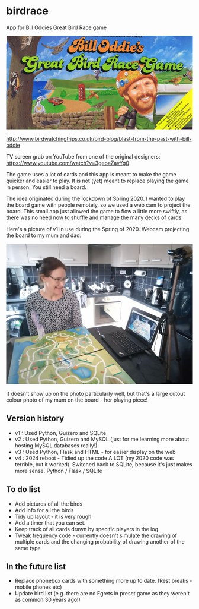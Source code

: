 # birdrace
App for Bill Oddies Great Bird Race game

![Picture of the box](./static/box.jpg)

http://www.birdwatchingtrips.co.uk/bird-blog/blast-from-the-past-with-bill-oddie

TV screen grab on YouTube from one of the original designers: https://www.youtube.com/watch?v=3geoaZavYg0

The game uses a lot of cards and this app is meant to make the game quicker and easier to play.
It is not (yet) meant to replace playing the game in person. You still need a board.

The idea originated during the lockdown of Spring 2020. I wanted to play the board game with people remotely, so we used a web cam to project the board. This small app just allowed the game to flow a little more swiftly, as there was no need now to shuffle and manage the many decks of cards.

Here's a picture of v1 in use during the Spring of 2020. Webcam projecting the board to my mum and dad:

![Playing the game online](./static/playing_the_game.JPG)

It doesn't show up on the photo particularly well, but that's a large cutout colour photo of my mum on the board - her playing piece!

## Version history

* v1 : Used Python, Guizero and SQLite
* v2 : Used Python, Guizero and MySQL (just for me learning more about hosting MySQL databases really!)
* v3 : Used Python, Flask and HTML - for easier display on the web
* v4 : 2024 reboot - Tidied up the code A LOT (my 2020 code was terrible, but it worked). Switched back to SQLite, because it's just makes more sense. Python / Flask / SQLite


## To do list

- Add pictures of all the birds
- Add info for all the birds
- Tidy up layout - it is very rough
- Add a timer that you can set.
- Keep track of all cards drawn by specific players in the log
- Tweak frequency code - currently doesn't simulate the drawing of multiple cards and the changing probability of drawing another of the same type


## In the future list

- Replace phonebox cards with something more up to date.  (Rest breaks - mobile phones etc)
- Update bird list (e.g. there are no Egrets in preset game as they weren't as common 30 years ago!)

